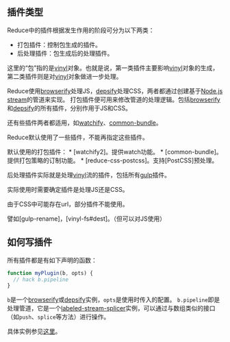 ## 插件类型
Reduce中的插件根据发生作用的阶段可分为以下两类：
* 打包插件：控制包生成的插件。
* 后处理插件：包生成后的处理插件。

这里的“包”指的是[vinyl]对象。也就是说，第一类插件主要影响[vinyl]对象的生成，第二类插件则是对[vinyl]对象做进一步处理。

Reduce使用[browserify]处理JS，[depsify]处理CSS，两者都通过创建基于[Node.js stream]的管道来实现。
打包插件便可用来修改管道的处理逻辑。包括[browserify]和[depsify]的所有插件，分别作用于JS和CSS。

还有些插件两者都适用，如[watchify]、[common-bundle]。

<p class="note">
Reduce默认使用了一些插件，不能再指定这些插件。
</p>
默认使用的打包插件：
* [watchify2]。提供watch功能。
* [common-bundle]。提供打包策略的订制功能。
* [reduce-css-postcss]。支持[PostCSS]预处理。

后处理插件实际就是处理[vinyl]流的插件，包括所有[gulp]插件。
<p class="note">
实际使用时需要确定插件是处理JS还是CSS。
</p>
<p class="note">
由于CSS中可能存在url，部分插件不能使用。
</p>
譬如[gulp-rename]，[vinyl-fs#dest]。（但可以对JS使用）

## 如何写插件
所有插件都是有如下声明的函数：
```js
function myPlugin(b, opts) {
  // hack b.pipeline
}

```

`b`是一个[browserify]或[depsify]实例，`opts`是使用时传入的配置。
`b.pipeline`即是处理管道，它是一个[labeled-stream-splicer]实例，可以通过与数组类似的接口（如`push`、`splice`等方法）进行操作。

具体实例参见[这里](https://github.com/substack/browserify-handbook#compiler-pipeline)。

[browserify]: https://github.com/substack/node-browserify
[common-bundle]: https://github.com/reducejs/common-bundle
[depsify]: https://github.com/reducejs/depsify
[labeled-stream-splicer]: https://github.com/substack/labeled-stream-splicer
[Node.js stream]: https://nodejs.org/api/stream.html
[pipeline]: https://github.com/substack/browserify-handbook#compiler-pipeline
[PostCSS]: https://github.com/postcss/postcss
[reduce-css-postcss]: https://github.com/reducejs/reduce-css-postcss
[watchify]: https://github.com/substack/watchify
[watchify2]: https://github.com/reducejs/watchify2
[gulp]: https://github.com/gulpjs/gulp
[vinyl]: https://github.com/gulpjs/vinyl
[vinyl-fs#dest]: https://github.com/gulpjs/vinyl-fs#destfolder-options
[gulp-rename]: https://github.com/hparra/gulp-rename


